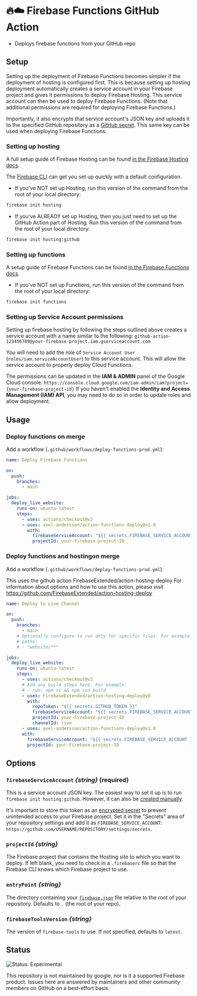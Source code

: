 # 🔥☁️ Firebase Functions GitHub Action

- Deploys firebase functions from your GitHub repo

## Setup

Setting up the deployment of Firebase Functions becomes simpler if the deployment of hosting is configured first.
This is because setting up hosting deployment automatically creates a service account in your Firebase project and
gives it permissions to deploy Firebase Hosting. This service account can then be used to deploy Firebase Functions.
(Note that additional permissions are required for deploying Firebase Functions.)

Importantly, it also encrypts that service account's JSON key and uploads it to the specified GitHub repository as a [GitHub secret](https://docs.github.com/en/actions/security-guides/using-secrets-in-github-actions). This same key can be used when deploying Firebase Functions.

### Setting up hosting

A full setup guide of Firebase Hosting can be found [in the Firebase Hosting docs](https://firebase.google.com/docs/hosting/github-integration).

The [Firebase CLI](https://firebase.google.com/docs/cli) can get you set up quickly with a default configuration.

- If you've NOT set up Hosting, run this version of the command from the root of your local directory:

```bash
firebase init hosting
```

- If you've ALREADY set up Hosting, then you just need to set up the GitHub Action part of Hosting.
  Run this version of the command from the root of your local directory:

```bash
firebase init hosting:github
```

### Setting up functions

A setup guide of Firebase Functions can be found [in the Firebase Functions docs](https://firebase.google.com/docs/functions/get-started?gen=2nd).

- If you've NOT set up Functions, run this version of the command from the root of your local directory:

```bash
firebase init functions
```

### Setting up Service Account permissions

Setting up firebase hosting by following the steps outlined above creates a service account with a name similar to the following:
`github-action-123456789@your-firebase-project.iam.gserviceaccount.com`

You will need to add the role of `Service Account User` (`roles/iam.serviceAccountUser`) to this service account.
This will allow the service account to properly deploy Cloud Functions.

The permissions can be updated in the **IAM & ADMIN** panel of the Google Cloud console.
`https://console.cloud.google.com/iam-admin/iam?project={your-firebase-project-id}`
If you haven't enabled the **Identity and Access Management (IAM) API**, you may need to do so in order to update roles and allow deployment.


## Usage

### Deploy functions on merge

Add a workflow (`.github/workflows/deploy-functions-prod.yml`):

```yaml
name: Deploy Firebase Functions

on:
  push:
    branches:
      - main

jobs:
  deploy_live_website:
    runs-on: ubuntu-latest
    steps:
      - uses: actions/checkout@v2
      - uses: axel-andersson/action-functions-deploy@v1.0
        with:
          firebaseServiceAccount: "${{ secrets.FIREBASE_SERVICE_ACCOUNT }}"
          projectId: your-Firebase-project-ID
```

### Deploy functions and hostingon merge

Add a workflow (`.github/workflows/deploy-functions-prod.yml`):

This uses the github action FirebaseExtended/action-hosting-deploy
For information about options and how to use this action, please visit https://github.com/FirebaseExtended/action-hosting-deploy

```yaml
name: Deploy to Live Channel

on:
  push:
    branches:
      - main
    # Optionally configure to run only for specific files. For example:
    # paths:
    # - "website/**"

jobs:
  deploy_live_website:
    runs-on: ubuntu-latest
    steps:
      - uses: actions/checkout@v2
      # Add any build steps here. For example:
      # - run: npm ci && npm run build
      - uses: FirebaseExtended/action-hosting-deploy@v0
        with:
          repoToken: "${{ secrets.GITHUB_TOKEN }}"
          firebaseServiceAccount: "${{ secrets.FIREBASE_SERVICE_ACCOUNT }}"
          projectId: your-Firebase-project-ID
          channelId: live
      - uses: axel-andersson/action-functions-deploy@v1.0
      with:
        firebaseServiceAccount: "${{ secrets.FIREBASE_SERVICE_ACCOUNT }}"
        projectId: your-Firebase-project-ID
```


## Options

### `firebaseServiceAccount` _{string}_ (required)

This is a service account JSON key. The easiest way to set it up is to run `firebase init hosting:github`. However, it can also be [created manually](./docs/service-account.md).

It's important to store this token as an
[encrypted secret](https://help.github.com/en/actions/configuring-and-managing-workflows/creating-and-storing-encrypted-secrets)
to prevent unintended access to your Firebase project. Set it in the "Secrets" area
of your repository settings and add it as `FIREBASE_SERVICE_ACCOUNT`:
`https://github.com/USERNAME/REPOSITORY/settings/secrets`.

### `projectId` _{string}_

The Firebase project that contains the Hosting site to which you
want to deploy. If left blank, you need to check in a `.firebaserc`
file so that the Firebase CLI knows which Firebase project to use.

### `entryPoint` _{string}_

The directory containing your [`firebase.json`](https://firebase.google.com/docs/cli#the_firebasejson_file)
file relative to the root of your repository. Defaults to `.` (the root of your repo).

### `firebaseToolsVersion` _{string}_

The version of `firebase-tools` to use. If not specified, defaults to `latest`.

## Status

![Status: Experimental](https://img.shields.io/badge/Status-Experimental-blue)

This repository is not maintained by google, nor is it a supported Firebase product. Issues here are answered by maintainers and other community members on GitHub on a best-effort basis.
